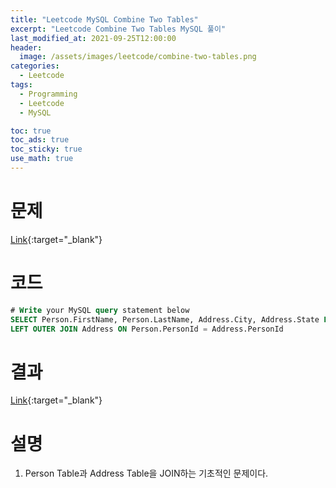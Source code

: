 ```yaml
---
title: "Leetcode MySQL Combine Two Tables"
excerpt: "Leetcode Combine Two Tables MySQL 풀이"
last_modified_at: 2021-09-25T12:00:00
header:
  image: /assets/images/leetcode/combine-two-tables.png
categories:
  - Leetcode
tags:
  - Programming
  - Leetcode
  - MySQL

toc: true
toc_ads: true
toc_sticky: true
use_math: true
---
```

# 문제
[Link](https://leetcode.com/problems/combine-two-tables/){:target="_blank"}

# 코드
```sql
# Write your MySQL query statement below
SELECT Person.FirstName, Person.LastName, Address.City, Address.State FROM Person
LEFT OUTER JOIN Address ON Person.PersonId = Address.PersonId
```

# 결과
[Link](https://leetcode.com/submissions/detail/560496846/){:target="_blank"}

# 설명
1. Person Table과 Address Table을 JOIN하는 기초적인 문제이다.
